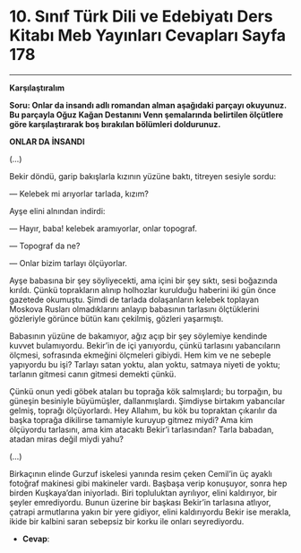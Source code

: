 # 10. Sınıf Türk Dili ve Edebiyatı Ders Kitabı Meb Yayınları Cevapları Sayfa 178

---

**Karşılaştıralım**

**Soru: Onlar da insandı adlı romandan alman aşağıdaki parçayı okuyunuz. Bu parçayla Oğuz Kağan Destanını Venn şemalarında belirtilen ölçütlere göre karşılaştırarak boş bırakılan bölümleri doldurunuz.**

**ONLAR DA İNSANDI**

(…)

 Bekir döndü, garip bakışlarla kızının yüzüne baktı, titreyen sesiyle sordu:

 — Kelebek mi arıyorlar tarlada, kızım?

 Ayşe elini alnından indirdi:

 — Hayır, baba! kelebek aramıyorlar, onlar topograf.

 — Topograf da ne?

 — Onlar bizim tarlayı ölçüyorlar.

 Ayşe babasına bir şey söyliyecekti, ama içini bir şey sıktı, sesi boğazında kırıldı. Çünkü toprakların alınıp holhozlar kurulduğu haberini iki gün önce gazetede okumuştu. Şimdi de tarlada dolaşanların kelebek toplayan Moskova Rusları olmadıklarını anlayıp babasının tarlasını ölçtüklerini gözleriyle görünce bütün kanı çekilmiş, gözleri yaşarmıştı.

 Babasının yüzüne de bakamıyor, ağız açıp bir şey söylemiye kendinde kuvvet bulamıyordu. Bekir’in de içi yanıyordu, çünkü tarlasını yabancıların ölçmesi, sofrasında ekmeğini ölçmeleri gibiydi. Hem kim ve ne sebeple yapıyordu bu işi? Tarlayı satan yoktu, alan yoktu, satmaya niyeti de yoktu; tarlanın gitmesi canın gitmesi demekti çünkü.

 Çünkü onun yedi göbek ataları bu toprağa kök salmışlardı; bu torpağın, bu güneşin besiniyle büyümüşler, dallanmışlardı. Şimdiyse birtakım yabancılar gelmiş, toprağı ölçüyorlardı. Hey Allahım, bu kök bu topraktan çıkarılır da başka toprağa dikilirse tamamiyle kuruyup gitmez miydi? Ama kim ölçüyordu tarlasını, ama kim atacaktı Bekir’i tarlasından? Tarla babadan, atadan miras değil miydi yahu?

 (…)

 Birkaçının elinde Gurzuf iskelesi yanında resim çeken Cemil’in üç ayaklı fotoğraf makinesi gibi makineler vardı. Başbaşa verip konuşuyor, sonra hep birden Kuşkaya’dan iniyorladı. Biri topluluktan ayrılıyor, elini kaldırıyor, bir şeyler emrediyordu. Bunun üzerine bir başkası Bekir’in tarlasına atlıyor, çatrapi armutlarına yakın bir yere gidiyor, elini kaldırıyordu Bekir ise merakla, ikide bir kalbini saran sebepsiz bir korku ile onları seyrediyordu.

-   **Cevap**: